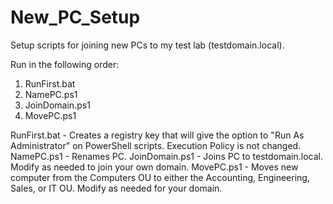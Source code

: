 # New_PC_Setup
Setup scripts for joining new PCs to my test lab (testdomain.local). 

Run in the following order:
1. RunFirst.bat
2. NamePC.ps1
3. JoinDomain.ps1
4. MovePC.ps1

RunFirst.bat - Creates a registry key that will give the option to "Run As Administrator" on PowerShell scripts. Execution Policy is not changed. 
NamePC.ps1 - Renames PC.
JoinDomain.ps1 - Joins PC to testdomain.local. Modify as needed to join your own domain.
MovePC.ps1 - Moves new computer from the Computers OU to either the Accounting, Engineering, Sales, or IT OU. Modify as needed for your domain. 
